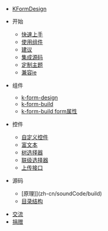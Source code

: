 <!--
 * @Author: ZZH
 * @Date: 2021-08-05 16:11:39
 * @LastEditTime: 2021-08-05 17:18:08
 * @LastEditors: ZZH
 * @Description: 文档目录
 * @FilePath: /pc-design/docs/_sidebar.md
-->
* [KFormDesign](README)
- 开始
  * [快速上手](zh-cn/guide/start?id=快速上手)
  * [使用组件](zh-cn/guide/start?id=引入-k-form-design)
  * [建议](zh-cn/guide/start?id=使用建议)
  * [集成源码](zh-cn/guide/soundCode)
  * [定制主题](zh-cn/guide/customize-theme)
  * [兼容ie](zh-cn/vue-cli-ie)
- 组件
  * [k-form-design](zh-cn/components/design)
  * [k-form-build](zh-cn/components/build)
  * [k-form-build form属性](zh-cn/components/form)

- 控件

  * [自定义控件](zh-cn/field/custom)
  * [富文本](zh-cn/field/editor)
  * [树选择器](zh-cn/field/treeSelect)
  * [联级选择器](zh-cn/field/cascader)
  * [上传接口](zh-cn/config)

- 源码

  * [原理]](zh-cn/soundCode/build)
  * [目录结构](zh-cn/soundCode/pcCatalog)

* [交流](zh-cn/communication)
* [捐赠](zh-cn/donation)
